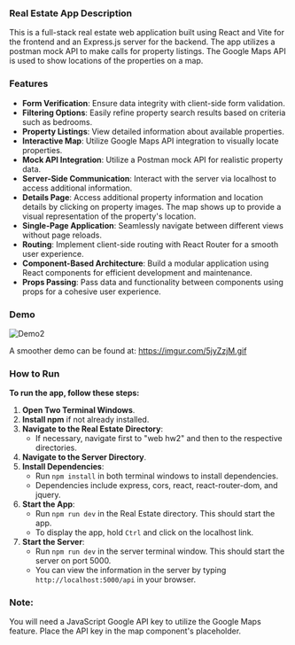 ### Real Estate App Description

This is a full-stack real estate web application built using React and Vite for the frontend and an Express.js server for the backend. The app utilizes a postman mock API to make calls for property listings. The Google Maps API is used to show locations of the properties on a map.

### Features
- **Form Verification**: Ensure data integrity with client-side form validation.
- **Filtering Options**: Easily refine property search results based on criteria such as bedrooms.
- **Property Listings**: View detailed information about available properties.
- **Interactive Map**: Utilize Google Maps API integration to visually locate properties.
- **Mock API Integration**: Utilize a Postman mock API for realistic property data.
- **Server-Side Communication**: Interact with the server via localhost to access additional information.
- **Details Page**: Access additional property information and location details by clicking on property images. The map shows up to provide a visual representation of the property's location.
- **Single-Page Application**: Seamlessly navigate between different views without page reloads.
- **Routing**: Implement client-side routing with React Router for a smooth user experience.
- **Component-Based Architecture**: Build a modular application using React components for efficient development and maintenance.
- **Props Passing**: Pass data and functionality between components using props for a cohesive user experience.

### Demo
![Demo2](https://github.com/khalilxfl/real-estate-app-project/assets/139386338/700cc4e5-4cee-4f85-8a07-315669c59c5a)

A smoother demo can be found at: https://imgur.com/5jyZzjM.gif

### How to Run

**To run the app, follow these steps:**

1. **Open Two Terminal Windows**.
2. **Install npm** if not already installed.
3. **Navigate to the Real Estate Directory**:
   - If necessary, navigate first to "web hw2" and then to the respective directories.
4. **Navigate to the Server Directory**.
5. **Install Dependencies**:
   - Run `npm install` in both terminal windows to install dependencies.
   - Dependencies include express, cors, react, react-router-dom, and jquery.
6. **Start the App**:
   - Run `npm run dev` in the Real Estate directory. This should start the app.
   - To display the app, hold `Ctrl` and click on the localhost link.
7. **Start the Server**:
   - Run `npm run dev` in the server terminal window. This should start the server on port 5000.
   - You can view the information in the server by typing `http://localhost:5000/api` in your browser.
### Note:
You will need a JavaScript Google API key to utilize the Google Maps feature. Place the API key in the map component's placeholder.
